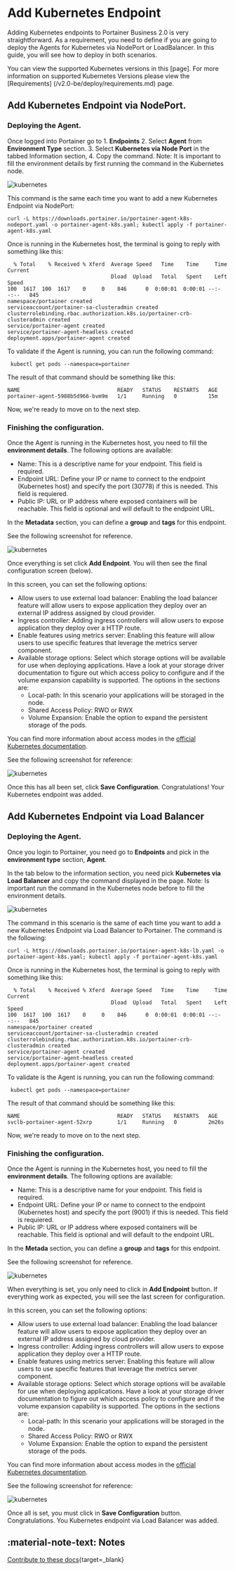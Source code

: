 # Add Kubernetes Endpoint

Adding Kubernetes endpoints to Portainer Business 2.0 is very straightforward. As a requirement, you need to define if you are going to deploy the Agents for Kubernetes via NodePort or LoadBalancer. In this guide, you will see how to deploy in both scenarios.

You can view the supported Kubernetes versions in this [page].
For more information on supported Kubernetes Versions please view the [Requirements] (/v2.0-be/deploy/requirements.md) page.

## Add Kubernetes Endpoint via NodePort.

### Deploying the Agent.

Once logged into Portainer go to 1. <b>Endpoints</b> 2. Select <b>Agent</b> from <b>Environment Type</b> section. 3. Select <b>Kubernetes via Node Port</b> in the tabbed Information section, 4. Copy the command.
Note: It is important to fill the environment details by first running the command in the Kubernetes node.

![kubernetes](assets/kubernetes_1.png)

This command is the same each time you want to add a new Kubernetes Endpoint via NodePort:

<pre><code>curl -L https://downloads.portainer.io/portainer-agent-k8s-nodeport.yaml -o portainer-agent-k8s.yaml; kubectl apply -f portainer-agent-k8s.yaml</code></pre>

Once is running in the Kubernetes host, the terminal is going to reply with something like this:  

<pre><code>  % Total    % Received % Xferd  Average Speed   Time    Time     Time  Current
                                 Dload  Upload   Total   Spent    Left  Speed
100  1617  100  1617    0     0    846      0  0:00:01  0:00:01 --:--:--   845
namespace/portainer created
serviceaccount/portainer-sa-clusteradmin created
clusterrolebinding.rbac.authorization.k8s.io/portainer-crb-clusteradmin created
service/portainer-agent created
service/portainer-agent-headless created
deployment.apps/portainer-agent created</code></pre>

To validate if the Agent is running, you can run the following command:

<pre><code> kubectl get pods --namespace=portainer</code></pre>

The result of that command should be something like this:

<pre><code>NAME                               READY   STATUS    RESTARTS   AGE
portainer-agent-5988b5d966-bvm9m   1/1     Running   0          15m</code></pre>

Now, we're ready to move on to the next step.

### Finishing the configuration.

Once the Agent is running in the Kubernetes host, you need to fill the <b>environment details</b>. The following options are available:

* Name: This is a descriptive name for your endpoint. This field is required.
* Endpoint URL: Define your IP or name to connect to the endpoint (Kubernetes host) and specify the port (30778) if this is needed. This field is requiered.
* Public IP: URL or IP address where exposed containers will be reachable. This field is optional and will default to the endpoint URL.

In the <b>Metadata</b> section, you can define a <b>group</b> and <b>tags</b> for this endpoint.

See the following screenshot for reference.

![kubernetes](assets/kubernetes_2.png)

Once everything is set click <b>Add Endpoint</b>. You will then see the final configuration screen (below).

In this screen, you can set the following options:

* Allow users to use external load balancer: Enabling the load balancer feature will allow users to expose application they deploy over an external IP address assigned by cloud provider.
* Ingress controller: Adding ingress controllers will allow users to expose application they deploy over a HTTP route.
* Enable features using metrics server: Enabling this feature will allow users to use specific features that leverage the metrics server component.
* Available storage options: Select which storage options will be available for use when deploying applications. Have a look at your storage driver documentation to figure out which access policy to configure and if the volume expansion capability is supported. The options in the sections are:
  - Local-path: In this scenario your applications will be storaged in the node.
  - Shared Access Policy: RWO or RWX
  - Volume Expansion: Enable the option to expand the persistent storage of the pods. 

You can find more information about access modes in the [official Kubernetes documentation](https://kubernetes.io/docs/concepts/storage/persistent-volumes/#access-modes).

See the following screenshot for reference:

![kubernetes](assets/kubernetes_3.png)

Once this has all been set, click <b>Save Configuration</b>. Congratulations! Your Kubernetes endpoint was added.

## Add Kubernetes Endpoint via Load Balancer

### Deploying the Agent.

Once you login to Portainer, you need go to <b>Endpoints</b> and pick in the <b>environment type</b> section, <b>Agent</b>.

In the tab below to the information section, you need pick <b>Kubernetes via Load Balancer</b> and copy the command displayed in the page. Note: Is important run the command in the Kubernetes node before to fill the environment details.

![kubernetes](assets/kubernetes_4.png)

The command in this scenario is the same of each time you want to add a new Kubernetes Endpoint via Load Balancer to Portainer. The command is the following:

<pre><code>curl -L https://downloads.portainer.io/portainer-agent-k8s-lb.yaml -o portainer-agent-k8s.yaml; kubectl apply -f portainer-agent-k8s.yaml</code></pre>

Once is running in the Kubernetes host, the terminal is going to reply with something like this:

<pre><code>  % Total    % Received % Xferd  Average Speed   Time    Time     Time  Current
                                 Dload  Upload   Total   Spent    Left  Speed
100  1617  100  1617    0     0    846      0  0:00:01  0:00:01 --:--:--   845
namespace/portainer created
serviceaccount/portainer-sa-clusteradmin created
clusterrolebinding.rbac.authorization.k8s.io/portainer-crb-clusteradmin created
service/portainer-agent created
service/portainer-agent-headless created
deployment.apps/portainer-agent created</code></pre>

To validate is the Agent is running, you can run the following command:

<pre><code> kubectl get pods --namespace=portainer</code></pre>

The result of that command should be something like this:

<pre><code>NAME                               READY   STATUS    RESTARTS   AGE
svclb-portainer-agent-52xrp        1/1     Running   0          2m26s</code></pre>

Now, we're ready to move on to the next step.

### Finishing the configuration.

Once the Agent is running in the Kubernetes host, you need to fill the <b>environment details</b>. The following options are available:

* Name: This is a descriptive name for your endpoint. This field is required.
* Endpoint URL: Define your IP or name to connect to the endpoint (Kubernetes host) and specify the port (9001) if this is needed. This field is requiered.
* Public IP: URL or IP address where exposed containers will be reachable. This field is optional and will default to the endpoint URL.

In the <b>Metada</b> section, you can define a <b>group</b> and <b>tags</b> for this endpoint.

See the following screenshot for reference.

![kubernetes](assets/kubernetes_5.png)

When everything is set, you only need to click in <b>Add Endpoint</b> button. If everything work as expected, you will see the last screen for configuration. 

In this screen, you can set the following options:

* Allow users to use external load balancer: Enabling the load balancer feature will allow users to expose application they deploy over an external IP address assigned by cloud provider.
* Ingress controller: Adding ingress controllers will allow users to expose application they deploy over a HTTP route.
* Enable features using metrics server: Enabling this feature will allow users to use specific features that leverage the metrics server component.
* Available storage options: Select which storage options will be available for use when deploying applications. Have a look at your storage driver documentation to figure out which access policy to configure and if the volume expansion capability is supported. The options in the sections are:
  - Local-path: In this scenario your applications will be storaged in the node.
  - Shared Access Policy: RWO or RWX
  - Volume Expansion: Enable the option to expand the persistent storage of the pods. 

You can find more information about access modes in the [official Kubernetes documentation](https://kubernetes.io/docs/concepts/storage/persistent-volumes/#access-modes).

See the following screenshot for reference:

![kubernetes](assets/kubernetes_3.png)

Once all is set, you must click in <b>Save Configuration</b> button. Congratulations. You Kubernetes endpoint via Load Balancer was added.

## :material-note-text: Notes

[Contribute to these docs](https://github.com/portainer/portainer-docs/blob/master/contributing.md){target=_blank}